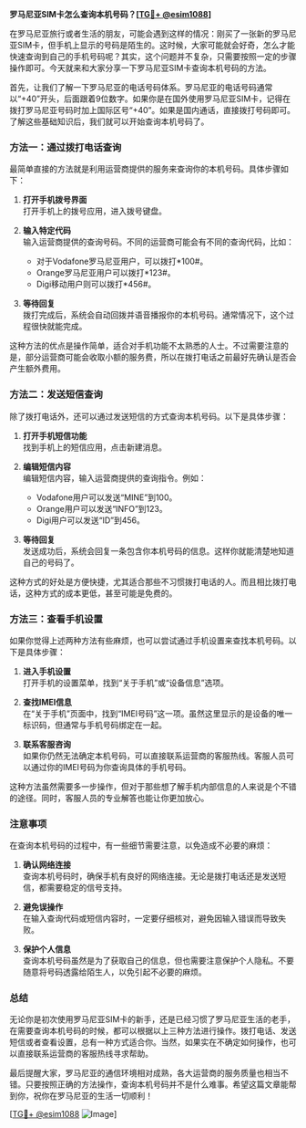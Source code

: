 **罗马尼亚SIM卡怎么查询本机号码？[[TG💪+ @esim1088](https://t.me/s/esim1088)]**

在罗马尼亚旅行或者生活的朋友，可能会遇到这样的情况：刚买了一张新的罗马尼亚SIM卡，但手机上显示的号码是陌生的。这时候，大家可能就会好奇，怎么才能快速查询到自己的手机号码呢？其实，这个问题并不复杂，只需要按照一定的步骤操作即可。今天就来和大家分享一下罗马尼亚SIM卡查询本机号码的方法。

首先，让我们了解一下罗马尼亚的电话号码体系。罗马尼亚的电话号码通常以“+40”开头，后面跟着9位数字。如果你是在国外使用罗马尼亚SIM卡，记得在拨打罗马尼亚号码时加上国际区号“+40”。如果是国内通话，直接拨打号码即可。了解这些基础知识后，我们就可以开始查询本机号码了。

### 方法一：通过拨打电话查询

最简单直接的方法就是利用运营商提供的服务来查询你的本机号码。具体步骤如下：

1. **打开手机拨号界面**  
   打开手机上的拨号应用，进入拨号键盘。

2. **输入特定代码**  
   输入运营商提供的查询号码。不同的运营商可能会有不同的查询代码，比如：
   - 对于Vodafone罗马尼亚用户，可以拨打*100#。
   - Orange罗马尼亚用户可以拨打*123#。
   - Digi移动用户则可以拨打*456#。

3. **等待回复**  
   拨打完成后，系统会自动回拨并语音播报你的本机号码。通常情况下，这个过程很快就能完成。

这种方法的优点是操作简单，适合对手机功能不太熟悉的人士。不过需要注意的是，部分运营商可能会收取小额的服务费，所以在拨打电话之前最好先确认是否会产生额外费用。

### 方法二：发送短信查询

除了拨打电话外，还可以通过发送短信的方式查询本机号码。以下是具体步骤：

1. **打开手机短信功能**  
   找到手机上的短信应用，点击新建消息。

2. **编辑短信内容**  
   编辑短信内容，输入运营商提供的查询指令。例如：
   - Vodafone用户可以发送“MINE”到100。
   - Orange用户可以发送“INFO”到123。
   - Digi用户可以发送“ID”到456。

3. **等待回复**  
   发送成功后，系统会回复一条包含你本机号码的信息。这样你就能清楚地知道自己的号码了。

这种方式的好处是方便快捷，尤其适合那些不习惯拨打电话的人。而且相比拨打电话，这种方式的成本更低，甚至可能是免费的。

### 方法三：查看手机设置

如果你觉得上述两种方法有些麻烦，也可以尝试通过手机设置来查找本机号码。以下是具体步骤：

1. **进入手机设置**  
   打开手机的设置菜单，找到“关于手机”或“设备信息”选项。

2. **查找IMEI信息**  
   在“关于手机”页面中，找到“IMEI号码”这一项。虽然这里显示的是设备的唯一标识码，但通常与手机号码绑定在一起。

3. **联系客服咨询**  
   如果你仍然无法确定本机号码，可以直接联系运营商的客服热线。客服人员可以通过你的IMEI号码为你查询具体的手机号码。

这种方法虽然需要多一步操作，但对于那些想了解手机内部信息的人来说是个不错的途径。同时，客服人员的专业解答也能让你更加放心。

### 注意事项

在查询本机号码的过程中，有一些细节需要注意，以免造成不必要的麻烦：

1. **确认网络连接**  
   查询本机号码时，确保手机有良好的网络连接。无论是拨打电话还是发送短信，都需要稳定的信号支持。

2. **避免误操作**  
   在输入查询代码或短信内容时，一定要仔细核对，避免因输入错误而导致失败。

3. **保护个人信息**  
   查询本机号码虽然是为了获取自己的信息，但也需要注意保护个人隐私。不要随意将号码透露给陌生人，以免引起不必要的麻烦。

### 总结

无论你是初次使用罗马尼亚SIM卡的新手，还是已经习惯了罗马尼亚生活的老手，在需要查询本机号码的时候，都可以根据以上三种方法进行操作。拨打电话、发送短信或者查看设置，总有一种方式适合你。当然，如果实在不确定如何操作，也可以直接联系运营商的客服热线寻求帮助。

最后提醒大家，罗马尼亚的通信环境相对成熟，各大运营商的服务质量也相当不错。只要按照正确的方法操作，查询本机号码并不是什么难事。希望这篇文章能帮到你，祝你在罗马尼亚的生活一切顺利！

[[TG💪+ @esim1088](https://t.me/s/esim1088) ![Image](https://i.postimg.cc/4NQfJmqS/Snipaste-2025-05-13-00-14-12.png)]